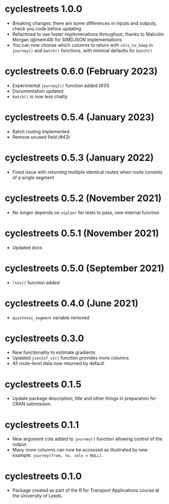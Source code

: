 # cyclestreets 1.0.0

* Breaking changes: there are some differences in inputs and outputs, check you code before updating
* Refactored to use faster implemenations throughout, thanks to Malcolm Morgan (@mem48) for SIMDJSON implementations
* You can now choose which columns to return with `cols_to_keep` in `journey()` and `batch()` functions, with minimal defaults for `batch()`

# cyclestreets 0.6.0 (February 2023)

* Experimental `journey2()` function added (#31)
* Documentation updated
* `batch()` is now less chatty

# cyclestreets 0.5.4 (January 2023)

* Batch routing implemented
* Remove unused field (#43)

# cyclestreets 0.5.3 (January 2022)

* Fixed issue with returning multiple identical routes when route consists of a single segment

# cyclestreets 0.5.2 (November 2021)

* No longer depends on `stplanr` for tests to pass, new internal function

# cyclestreets 0.5.1 (November 2021)

* Updated docs

# cyclestreets 0.5.0 (September 2021)

* `ltns()` function added

# cyclestreets 0.4.0 (June 2021)

* `quietness_segment` variable removed

# cyclestreets 0.3.0

* New functionality to estimate gradients
* Updated `json2sf_cs()` function provides more columns
* All route-level data now returned by default 

# cyclestreets 0.1.5

* Update package description, title and other things in preparation for CRAN submission.

# cyclestreets 0.1.1

* New argument cols added to `journey()` function allowing control of the output.
* Many more columns can now be accessed as illustrated by new example: `journey(from, to, cols = NULL)`.

# cyclestreets 0.1.0

* Package created as part of the R for Transport Applications course at the University of Leeds.
